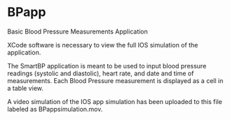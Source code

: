 # BPapp
Basic Blood Pressure Measurements Application

XCode software is necessary to view the full IOS simulation of the application. 

The SmartBP application is meant to be used to input blood pressure readings (systolic and diastolic), heart rate, and date and time of measurements.
Each Blood Pressure measurement is displayed as a cell in a table view. 

A video simulation of the IOS app simulation has been uploaded to this file labeled as BPappsimulation.mov.
